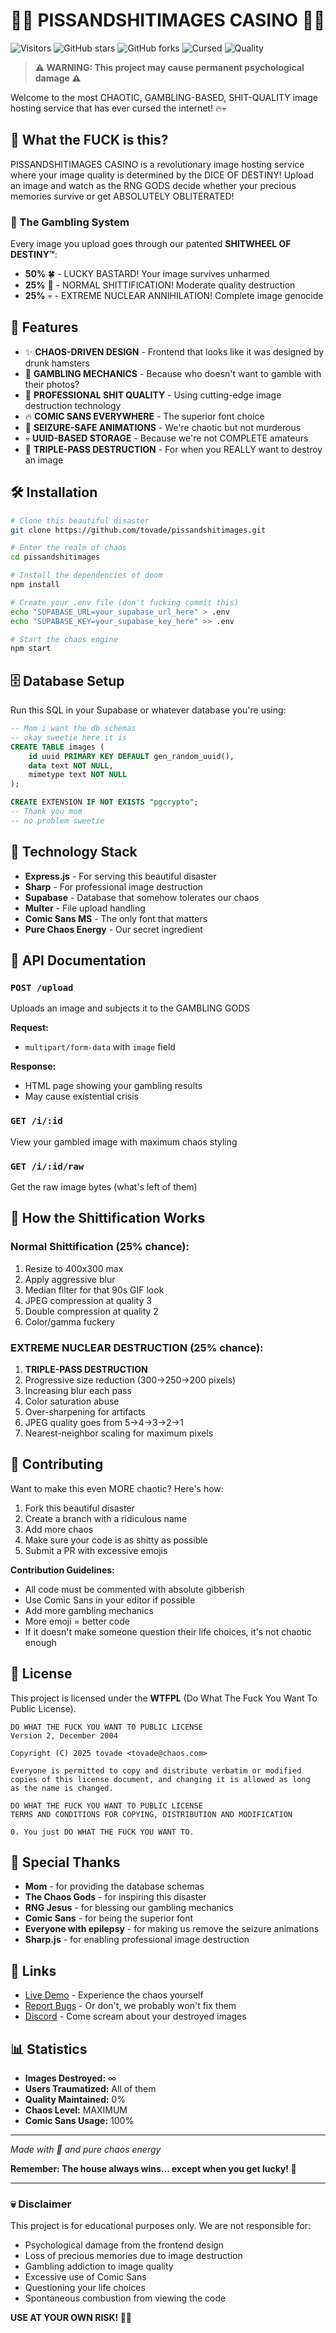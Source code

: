 # 🎰💩 PISSANDSHITIMAGES CASINO 💩🎰

![Visitors](https://visitor-badge.laobi.icu/badge?page_id=tovade.pissandshitimages) ![GitHub stars](https://img.shields.io/github/stars/tovade/pissandshitimages?style=social) ![GitHub forks](https://img.shields.io/github/forks/tovade/pissandshitimages?style=social) ![Cursed](https://img.shields.io/badge/cursed-100%25-ff00cc) ![Quality](https://img.shields.io/badge/quality-shit-brown)

> **⚠️ WARNING: This project may cause permanent psychological damage ⚠️**

Welcome to the most CHAOTIC, GAMBLING-BASED, SHIT-QUALITY image hosting service that has ever cursed the internet! 🔥💀

## 🎲 What the FUCK is this?

PISSANDSHITIMAGES CASINO is a revolutionary image hosting service where your image quality is determined by the DICE OF DESTINY! Upload an image and watch as the RNG GODS decide whether your precious memories survive or get ABSOLUTELY OBLITERATED!

### 🎰 The Gambling System

Every image you upload goes through our patented **SHITWHEEL OF DESTINY™**:

- **50%** 🍀 - LUCKY BASTARD! Your image survives unharmed
- **25%** 💩 - NORMAL SHITTIFICATION! Moderate quality destruction  
- **25%** 💀 - EXTREME NUCLEAR ANNIHILATION! Complete image genocide

## 🚀 Features

- ✨ **CHAOS-DRIVEN DESIGN** - Frontend that looks like it was designed by drunk hamsters
- 🎰 **GAMBLING MECHANICS** - Because who doesn't want to gamble with their photos?
- 💩 **PROFESSIONAL SHIT QUALITY** - Using cutting-edge image destruction technology
- 🔥 **COMIC SANS EVERYWHERE** - The superior font choice
- 🌈 **SEIZURE-SAFE ANIMATIONS** - We're chaotic but not murderous
- 💀 **UUID-BASED STORAGE** - Because we're not COMPLETE amateurs
- 🎲 **TRIPLE-PASS DESTRUCTION** - For when you REALLY want to destroy an image

## 🛠️ Installation

```bash
# Clone this beautiful disaster
git clone https://github.com/tovade/pissandshitimages.git

# Enter the realm of chaos
cd pissandshitimages

# Install the dependencies of doom
npm install

# Create your .env file (don't fucking commit this)
echo "SUPABASE_URL=your_supabase_url_here" > .env
echo "SUPABASE_KEY=your_supabase_key_here" >> .env

# Start the chaos engine
npm start
```

## 🗄️ Database Setup

Run this SQL in your Supabase or whatever database you're using:

```sql
-- Mom i want the db schemas
-- okay sweetie here it is
CREATE TABLE images (
    id uuid PRIMARY KEY DEFAULT gen_random_uuid(),
    data text NOT NULL,
    mimetype text NOT NULL
);

CREATE EXTENSION IF NOT EXISTS "pgcrypto";
-- Thank you mom
-- no problem sweetie
```

## 🎨 Technology Stack

- **Express.js** - For serving this beautiful disaster
- **Sharp** - For professional image destruction
- **Supabase** - Database that somehow tolerates our chaos
- **Multer** - File upload handling
- **Comic Sans MS** - The only font that matters
- **Pure Chaos Energy** - Our secret ingredient

## 📖 API Documentation

### `POST /upload`
Uploads an image and subjects it to the GAMBLING GODS

**Request:**
- `multipart/form-data` with `image` field

**Response:**
- HTML page showing your gambling results
- May cause existential crisis

### `GET /i/:id`
View your gambled image with maximum chaos styling

### `GET /i/:id/raw`
Get the raw image bytes (what's left of them)

## 🎯 How the Shittification Works

### Normal Shittification (25% chance):
1. Resize to 400x300 max
2. Apply aggressive blur
3. Median filter for that 90s GIF look
4. JPEG compression at quality 3
5. Double compression at quality 2
6. Color/gamma fuckery

### EXTREME NUCLEAR DESTRUCTION (25% chance):
1. **TRIPLE-PASS DESTRUCTION**
2. Progressive size reduction (300→250→200 pixels)
3. Increasing blur each pass
4. Color saturation abuse
5. Over-sharpening for artifacts
6. JPEG quality goes from 5→4→3→2→1
7. Nearest-neighbor scaling for maximum pixels

## 🤝 Contributing

Want to make this even MORE chaotic? Here's how:

1. Fork this beautiful disaster
2. Create a branch with a ridiculous name
3. Add more chaos
4. Make sure your code is as shitty as possible
5. Submit a PR with excessive emojis

**Contribution Guidelines:**
- All code must be commented with absolute gibberish
- Use Comic Sans in your editor if possible
- Add more gambling mechanics
- More emoji = better code
- If it doesn't make someone question their life choices, it's not chaotic enough

## 📝 License

This project is licensed under the **WTFPL** (Do What The Fuck You Want To Public License).

```
DO WHAT THE FUCK YOU WANT TO PUBLIC LICENSE
Version 2, December 2004

Copyright (C) 2025 tovade <tovade@chaos.com>

Everyone is permitted to copy and distribute verbatim or modified
copies of this license document, and changing it is allowed as long
as the name is changed.

DO WHAT THE FUCK YOU WANT TO PUBLIC LICENSE
TERMS AND CONDITIONS FOR COPYING, DISTRIBUTION AND MODIFICATION

0. You just DO WHAT THE FUCK YOU WANT TO.
```

## 🎉 Special Thanks

- **Mom** - for providing the database schemas
- **The Chaos Gods** - for inspiring this disaster
- **RNG Jesus** - for blessing our gambling mechanics
- **Comic Sans** - for being the superior font
- **Everyone with epilepsy** - for making us remove the seizure animations
- **Sharp.js** - for enabling professional image destruction

## 🔗 Links

- [Live Demo](https://pissandshitimages.vercel.app) - Experience the chaos yourself
- [Report Bugs](https://github.com/tovade/pissandshitimages/issues) - Or don't, we probably won't fix them
- [Discord](https://discord.gg/chaos) - Come scream about your destroyed images

## 📊 Statistics

- **Images Destroyed:** ∞
- **Users Traumatized:** All of them
- **Quality Maintained:** 0%
- **Chaos Level:** MAXIMUM
- **Comic Sans Usage:** 100%
 
---

*Made with 💩 and pure chaos energy*

**Remember: The house always wins... except when you get lucky! 🎰**

---

### 💀 Disclaimer

This project is for educational purposes only. We are not responsible for:
- Psychological damage from the frontend design
- Loss of precious memories due to image destruction
- Gambling addiction to image quality
- Excessive use of Comic Sans
- Questioning your life choices
- Spontaneous combustion from viewing the code

**USE AT YOUR OWN RISK! 💩🔥**